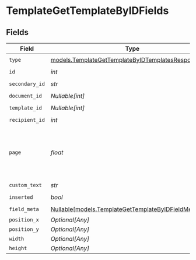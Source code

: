 # TemplateGetTemplateByIDFields


## Fields

| Field                                                                                                            | Type                                                                                                             | Required                                                                                                         | Description                                                                                                      |
| ---------------------------------------------------------------------------------------------------------------- | ---------------------------------------------------------------------------------------------------------------- | ---------------------------------------------------------------------------------------------------------------- | ---------------------------------------------------------------------------------------------------------------- |
| `type`                                                                                                           | [models.TemplateGetTemplateByIDTemplatesResponseType](../models/templategettemplatebyidtemplatesresponsetype.md) | :heavy_check_mark:                                                                                               | N/A                                                                                                              |
| `id`                                                                                                             | *int*                                                                                                            | :heavy_check_mark:                                                                                               | N/A                                                                                                              |
| `secondary_id`                                                                                                   | *str*                                                                                                            | :heavy_check_mark:                                                                                               | N/A                                                                                                              |
| `document_id`                                                                                                    | *Nullable[int]*                                                                                                  | :heavy_check_mark:                                                                                               | N/A                                                                                                              |
| `template_id`                                                                                                    | *Nullable[int]*                                                                                                  | :heavy_check_mark:                                                                                               | N/A                                                                                                              |
| `recipient_id`                                                                                                   | *int*                                                                                                            | :heavy_check_mark:                                                                                               | N/A                                                                                                              |
| `page`                                                                                                           | *float*                                                                                                          | :heavy_check_mark:                                                                                               | The page number of the field on the document. Starts from 1.                                                     |
| `custom_text`                                                                                                    | *str*                                                                                                            | :heavy_check_mark:                                                                                               | N/A                                                                                                              |
| `inserted`                                                                                                       | *bool*                                                                                                           | :heavy_check_mark:                                                                                               | N/A                                                                                                              |
| `field_meta`                                                                                                     | [Nullable[models.TemplateGetTemplateByIDFieldMeta]](../models/templategettemplatebyidfieldmeta.md)               | :heavy_check_mark:                                                                                               | N/A                                                                                                              |
| `position_x`                                                                                                     | *Optional[Any]*                                                                                                  | :heavy_minus_sign:                                                                                               | N/A                                                                                                              |
| `position_y`                                                                                                     | *Optional[Any]*                                                                                                  | :heavy_minus_sign:                                                                                               | N/A                                                                                                              |
| `width`                                                                                                          | *Optional[Any]*                                                                                                  | :heavy_minus_sign:                                                                                               | N/A                                                                                                              |
| `height`                                                                                                         | *Optional[Any]*                                                                                                  | :heavy_minus_sign:                                                                                               | N/A                                                                                                              |